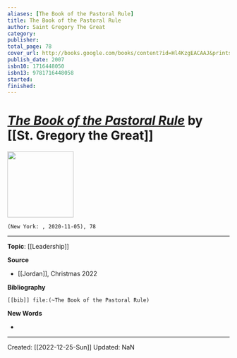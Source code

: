 ```yaml
---
aliases: [The Book of the Pastoral Rule]
title: The Book of the Pastoral Rule
author: Saint Gregory The Great
category: 
publisher: 
total_page: 78
cover_url: http://books.google.com/books/content?id=Hl4KzgEACAAJ&printsec=frontcover&img=1&zoom=1&source=gbs_api
publish_date: 2007
isbn10: 1716448050
isbn13: 9781716448058
started: 
finished: 
---
```

# *[The Book of the Pastoral Rule](https://cdn11.bigcommerce.com/s-f4f99/images/stencil/343x514/products/8641/4984/PB-BOPAGR__63723__23706.1339570987.jpg?c=2)* by [[St. Gregory the Great]]

<img src="https://cdn11.bigcommerce.com/s-f4f99/images/stencil/343x514/products/8641/4984/PB-BOPAGR__63723__23706.1339570987.jpg?c=2" width=150>

`(New York: , 2020-11-05), 78`

--- 
**Topic**: [[Leadership]]

**Source**
- [[Jordan]], Christmas 2022


**Bibliography**

```query
[[bib]] file:(~The Book of the Pastoral Rule)
```
 

**New Words**

- 

---
Created: [[2022-12-25-Sun]]
Updated: NaN
